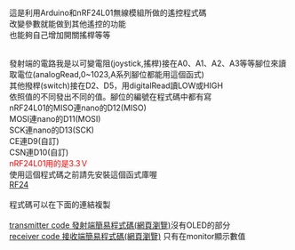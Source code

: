 
<br>這是利用Arduino和nRF24L01無線模組所做的遙控程式碼
<br>改變參數就能做到其他遙控的功能
<br>也能夠自己增加開關搖桿等等

<br>發射端的電路我是以可變電阻(joystick,搖桿)接在A0、A1、A2、A3等等腳位來讀取電位(analogRead,0~1023,A系列腳位都能用這個函式)
<br>其他撥桿(switch)接在D2、D5，用digitalRead讀LOW或HIGH
<br>依照值的不同發出不同的值。腳位的編號在程式碼中都有寫
<br>nRF24L01的MISO連nano的D12(MISO)
<br>MOSI連nano的D11(MOSI)
<br>SCK連nano的D13(SCK)
<br>CE連D9(自訂)
<br>CSN連D10(自訂)
<br><font color="RED">nRF24L01用的是3.3Ｖ</font>
<br>
使用這個程式碼之前請先安裝這個函式庫喔 
<br>
<a href="https://github.com/nRF24/RF24 " target = "_blank">RF24</a>
<br><br>
程式碼可以在下面的連結複製
<br>
<br>
<a href="transmitter code.html" target ="_blank">transmitter code 發射端簡易程式碼(網頁瀏覽)</a>沒有OLED的部分
<br>
<a href="receiver code.html" target ="_blank">receiver code 接收端簡易程式碼(網頁瀏覽)</a> 只有在monitor顯示數值
